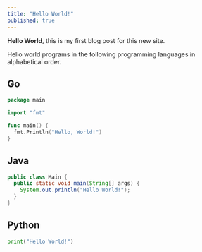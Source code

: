 ```yaml
---
title: "Hello World!"
published: true
---
```


**Hello World**, this is my first blog post for this new site.

Hello world programs in the following programming languages in alphabetical order.

## Go
```go
package main

import "fmt"

func main() {
  fmt.Println("Hello, World!")
}
```

## Java
```java
public class Main {
  public static void main(String[] args) {
    System.out.println("Hello World!");
  }
}
```

## Python
```python
print("Hello World!")
```
